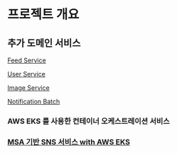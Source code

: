 # 프로젝트 개요

## 추가 도메인 서비스
[Feed Service](https://github.com/iamseung/feed-server)

[User Service](https://github.com/iamseung/user-server)

[Image Service](https://github.com/iamseung/image-server)

[Notification Batch](https://github.com/iamseung/NotificationBatch)

### AWS EKS 를 사용한 컨테이너 오케스트레이션 서비스 
### [MSA 기반 SNS 서비스 with AWS EKS](https://seung-seok.tistory.com/m/entry/Spring-MSA-%EA%B8%B0%EB%B0%98-SNS-%EC%84%9C%EB%B9%84%EC%8A%A4-with-AWS-EKS)
